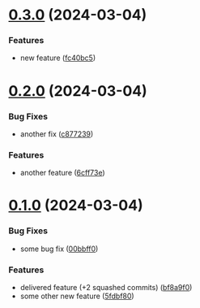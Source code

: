 # [0.3.0](https://github.com/arronshah/Release-actions/compare/v0.2.0...v0.3.0) (2024-03-04)


### Features

* new feature ([fc40bc5](https://github.com/arronshah/Release-actions/commit/fc40bc51213bd5be0a11df2779a08d45a860fbdb))



# [0.2.0](https://github.com/arronshah/Release-actions/compare/v0.1.0...v0.2.0) (2024-03-04)


### Bug Fixes

* another fix ([c877239](https://github.com/arronshah/Release-actions/commit/c877239c16ccbec8690621fa48af9d85f502e541))


### Features

* another feature ([6cff73e](https://github.com/arronshah/Release-actions/commit/6cff73e3ec35220c226f282d5fcbc078007aed85))



# [0.1.0](https://github.com/arronshah/Release-actions/compare/bf8a9f0f16de95e58dacb77cc7af59924347c702...v0.1.0) (2024-03-04)


### Bug Fixes

* some bug fix ([00bbff0](https://github.com/arronshah/Release-actions/commit/00bbff0a04cf7435cf03c4f7d621344083565ea3))


### Features

* delivered feature (+2 squashed commits) ([bf8a9f0](https://github.com/arronshah/Release-actions/commit/bf8a9f0f16de95e58dacb77cc7af59924347c702))
* some other new feature ([5fdbf80](https://github.com/arronshah/Release-actions/commit/5fdbf802eaa8ad942a5c474682cc49ecd7b614e0))



